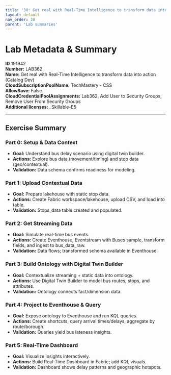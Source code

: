 ```yaml
---
title: '38: Get real with Real-Time Intelligence to transform data into action (Catalog Dev)'
layout: default
nav_order: 38
parent: 'Lab summaries'
--- 
```


# Lab Metadata & Summary

**ID** 191942  
**Number:** LAB362  
**Name:** Get real with Real-Time Intelligence to transform data into action (Catalog Dev)  
**CloudSubscriptionPoolName:** TechMastery - CSS  
**AllowSave:** False  
**CloudCredentialPoolAssignments:** Lab362, Add User to Security Groups, Remove User From Security Groups  
**Additional licenses:** _Skillable-E5  

---

## Exercise Summary
### Part 0: Setup & Data Context
- **Goal:** Understand bus delay scenario using digital twin builder.
- **Actions:** Explore bus data (movement/timing) and stop data (geo/contextual).
- **Validation:** Data schema confirms readiness for modeling.

### Part 1: Upload Contextual Data
- **Goal:** Prepare lakehouse with static stop data.
- **Actions:** Create Fabric workspace/lakehouse, upload CSV, and load into table.
- **Validation:** Stops_data table created and populated.

### Part 2: Get Streaming Data
- **Goal:** Simulate real-time bus events.
- **Actions:** Create Eventhouse, Eventstream with Buses sample, transform fields, and ingest to bus_data_raw.
- **Validation:** Data flows; transformed schema available in Eventhouse.

### Part 3: Build Ontology with Digital Twin Builder
- **Goal:** Contextualize streaming + static data into ontology.
- **Actions:** Use Digital Twin Builder to model bus routes, stops, and attributes.
- **Validation:** Ontology connects fact/dimension data.

### Part 4: Project to Eventhouse & Query
- **Goal:** Expose ontology to Eventhouse and run KQL queries.
- **Actions:** Create shortcuts, query arrival times/delays, aggregate by route/borough.
- **Validation:** Queries yield bus lateness insights.

### Part 5: Real-Time Dashboard
- **Goal:** Visualize insights interactively.
- **Actions:** Build Real-Time Dashboard in Fabric; add KQL visuals.
- **Validation:** Dashboard shows delay patterns and geographic hotspots.

